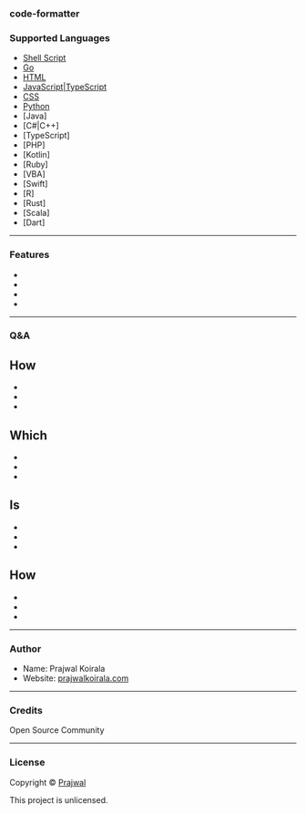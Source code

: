 ### code-formatter


### Supported Languages
- [Shell Script](https://github.com/mvdan/sh)
- [Go](https://go.dev)
- [HTML](https://github.com/kangax/html-minifier)
- [JavaScript|TypeScript](https://github.com/mishoo/UglifyJS)
- [CSS](https://github.com/css/csso-cli)
- [Python]()
- [Java]
- [C#|C++]
- [TypeScript]
- [PHP]
- [Kotlin]
- [Ruby]
- [VBA]
- [Swift]
- [R]
- [Rust]
- [Scala]
- [Dart]

---
### Features
- 
- 
- 
- 

---
### Q&A

How
- 
- 
- 
- 

Which
- 
- 
- 
-

Is
- 
- 
- 
-

How 
- 
- 
- 
-

---
### Author
* Name: Prajwal Koirala
* Website: [prajwalkoirala.com](https://www.prajwalkoirala.com)

---	
### Credits
Open Source Community

---
### License
Copyright © [Prajwal](https://github.com/prajwal-koirala)

This project is unlicensed.
